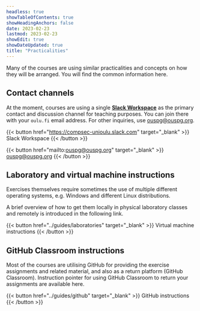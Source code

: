 ```yaml
---
headless: true
showTableOfContents: true
showHeadingAnchors: false
date: 2023-02-23
lastmod: 2023-02-23
showEdit: true 
showDateUpdated: true
title: "Practicalities"
---
```


Many of the courses are using similar practicalities and concepts on how they will be arranged.
You will find the common information here.

## Contact channels

At the moment, courses are using a single [**Slack Workspace**](https://compsec-unioulu.slack.com/) as the primary contact and discussion channel for teaching purposes.
You can join there with your `oulu.fi` email address.
For other inquiries, use ouspg@ouspg.org.

{{< button href="https://compsec-unioulu.slack.com" target="_blank" >}}
Slack Workspace
{{< /button >}}


{{< button href="mailto:ouspg@ouspg.org" target="_blank" >}}
ouspg@ouspg.org
{{< /button >}}



## Laboratory and virtual machine instructions

Exercises themselves require sometimes the use of multiple different operating systems, e.g. Windows and different Linux distributions.

A brief overview of how to get them locally in physical laboratory classes and remotely is introduced in the following link.

{{< button href="../guides/laboratories" target="_blank" >}}
Virtual machine instructions
{{< /button >}}

## GitHub Classroom instructions

Most of the courses are utilising GitHub for providing the exercise assignments and related material, and also as a return platform (GitHub Classroom).
Instruction pointer for using GitHub Classroom to return your assignments are available here. 

{{< button href="../guides/github" target="_blank" >}}
GitHub instructions
{{< /button >}}



